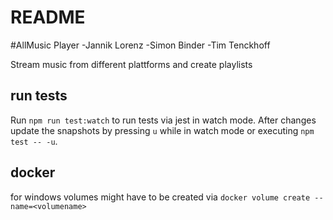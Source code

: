 # README

#AllMusic Player
-Jannik Lorenz
-Simon Binder
-Tim Tenckhoff

Stream music from different plattforms and create playlists


## run tests

Run `npm run test:watch` to run tests via jest in watch mode.
After changes update the snapshots by pressing `u` while in watch mode or executing `npm test -- -u`.


## docker
for windows volumes might have to be created via `docker volume create --name=<volumename>`
